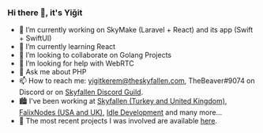### Hi there 👋, it's Yiğit

- 🔭 I’m currently working on SkyMake (Laravel + React) and its app (Swift + SwiftUI)
- 🌱 I’m currently learning React
- 👯 I’m looking to collaborate on Golang Projects
- 🤔 I’m looking for help with WebRTC
- 💬 Ask me about PHP
- 📫 How to reach me: yigitkerem@theskyfallen.com, TheBeaver#9074 on Discord or on [Skyfallen Discord Guild](https://discord.gg/fV3yGyfPYw).
- 🏙 I've been working at [Skyfallen (Turkey and United Kingdom)](https://skyfallen.org), [FalixNodes (USA and UK)](https://falixnodes.net), [Idle Development](https://idledev.org) and many more...
- 🏁 The most recent projects I was involved are available [here](https://skyfallen.org/projects).
